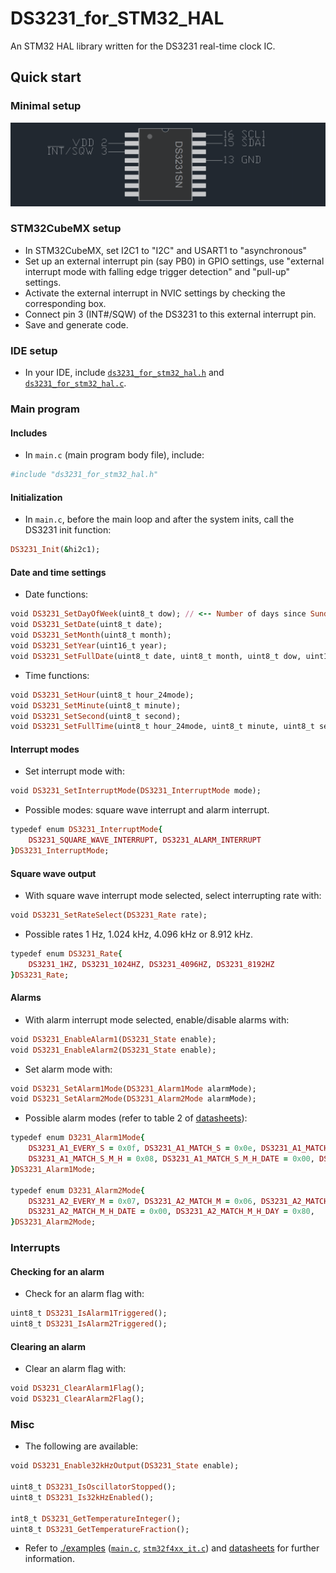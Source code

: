 # DS3231_for_STM32_HAL
An STM32 HAL library written for the DS3231 real-time clock IC.

## Quick start
### Minimal setup
![Setup](./examples/images/minimal_connections.bmp)

### STM32CubeMX setup
* In STM32CubeMX, set I2C1 to "I2C" and USART1 to "asynchronous"
* Set up an external interrupt pin (say PB0) in GPIO settings, use "external interrupt mode with falling edge trigger detection" and "pull-up" settings.
* Activate the external interrupt in NVIC settings by checking the corresponding box.
* Connect pin 3 (INT#/SQW) of the DS3231 to this external interrupt pin.
* Save and generate code.

### IDE setup
* In your IDE, include [`ds3231_for_stm32_hal.h`](./ds3231_for_stm32_hal.h) and [`ds3231_for_stm32_hal.c`](./ds3231_for_stm32_hal.c).

### Main program
#### Includes
* In `main.c` (main program body file), include:
```ruby
#include "ds3231_for_stm32_hal.h"
```

#### Initialization
* In `main.c`, before the main loop and after the system inits, call the DS3231 init function:
 ```ruby
DS3231_Init(&hi2c1);
 ```
#### Date and time settings
* Date functions:
```ruby
void DS3231_SetDayOfWeek(uint8_t dow); // <-- Number of days since Sunday, 1 to 7.
void DS3231_SetDate(uint8_t date);
void DS3231_SetMonth(uint8_t month);
void DS3231_SetYear(uint16_t year);
void DS3231_SetFullDate(uint8_t date, uint8_t month, uint8_t dow, uint16_t year);
```
* Time functions:
```ruby
void DS3231_SetHour(uint8_t hour_24mode);
void DS3231_SetMinute(uint8_t minute);
void DS3231_SetSecond(uint8_t second);
void DS3231_SetFullTime(uint8_t hour_24mode, uint8_t minute, uint8_t second);
```

#### Interrupt modes
* Set interrupt mode with:
```ruby
void DS3231_SetInterruptMode(DS3231_InterruptMode mode);
```
* Possible modes: square wave interrupt and alarm interrupt.
```ruby
typedef enum DS3231_InterruptMode{
    DS3231_SQUARE_WAVE_INTERRUPT, DS3231_ALARM_INTERRUPT
}DS3231_InterruptMode;
```
#### Square wave output
* With square wave interrupt mode selected, select interrupting rate with:
```ruby
void DS3231_SetRateSelect(DS3231_Rate rate);
```
* Possible rates 1 Hz, 1.024 kHz, 4.096 kHz or 8.912 kHz.
```ruby
typedef enum DS3231_Rate{
	DS3231_1HZ, DS3231_1024HZ, DS3231_4096HZ, DS3231_8192HZ
}DS3231_Rate;
```

#### Alarms
* With alarm interrupt mode selected, enable/disable alarms with:
```ruby
void DS3231_EnableAlarm1(DS3231_State enable);
void DS3231_EnableAlarm2(DS3231_State enable);
```
* Set alarm mode with:
```ruby
void DS3231_SetAlarm1Mode(DS3231_Alarm1Mode alarmMode);
void DS3231_SetAlarm2Mode(DS3231_Alarm2Mode alarmMode);
```
* Possible alarm modes (refer to table 2 of [datasheets](https://datasheets.maximintegrated.com/en/ds/DS3231.pdf)):
```ruby
typedef enum D3231_Alarm1Mode{
    DS3231_A1_EVERY_S = 0x0f, DS3231_A1_MATCH_S = 0x0e, DS3231_A1_MATCH_S_M = 0x0c,
    DS3231_A1_MATCH_S_M_H = 0x08, DS3231_A1_MATCH_S_M_H_DATE = 0x00, DS3231_A1_MATCH_S_M_H_DAY = 0x80,
}DS3231_Alarm1Mode;

typedef enum D3231_Alarm2Mode{
    DS3231_A2_EVERY_M = 0x07, DS3231_A2_MATCH_M = 0x06, DS3231_A2_MATCH_M_H = 0x04,
    DS3231_A2_MATCH_M_H_DATE = 0x00, DS3231_A2_MATCH_M_H_DAY = 0x80,
}DS3231_Alarm2Mode;
```

 ### Interrupts
 #### Checking for an alarm
 * Check for an alarm flag with:
 ```ruby
uint8_t DS3231_IsAlarm1Triggered();
uint8_t DS3231_IsAlarm2Triggered();
 ```
 #### Clearing an alarm
 * Clear an alarm flag with:
 ```ruby
 void DS3231_ClearAlarm1Flag();
 void DS3231_ClearAlarm2Flag();
 ```
 
 ### Misc
 * The following are available:
 ```ruby
 void DS3231_Enable32kHzOutput(DS3231_State enable);

uint8_t DS3231_IsOscillatorStopped();
uint8_t DS3231_Is32kHzEnabled();

int8_t DS3231_GetTemperatureInteger();
uint8_t DS3231_GetTemperatureFraction();
 ```
* Refer to [./examples](./examples) ([`main.c`](./examples/main.c), [`stm32f4xx_it.c`](./examples/stm32f4xx_it.c)) and [datasheets](https://datasheets.maximintegrated.com/en/ds/DS3231.pdf) for further information.
